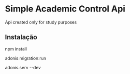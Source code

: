 # Simple Academic Control Api

Api created only for study purposes

## Instalação

npm install

adonis migration:run

adonis serv --dev

